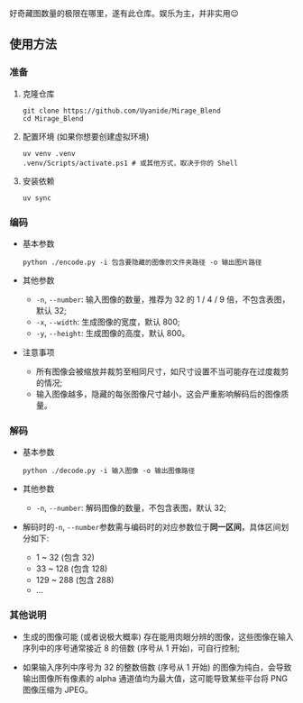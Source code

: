 好奇藏图数量的极限在哪里，遂有此仓库。娱乐为主，并非实用😌

## 使用方法

### 准备

1. 克隆仓库

   ```
   git clone https://github.com/Uyanide/Mirage_Blend
   cd Mirage_Blend
   ```

2. 配置环境 (如果你想要创建虚拟环境)

   ```
   uv venv .venv
   .venv/Scripts/activate.ps1 # 或其他方式，取决于你的 Shell
   ```

3. 安装依赖

   ```
   uv sync
   ```

### 编码

- 基本参数

  ```
  python ./encode.py -i 包含要隐藏的图像的文件夹路径 -o 输出图片路径
  ```

- 其他参数

  - `-n`, `--number`: 输入图像的数量，推荐为 32 的 1 / 4 / 9 倍，不包含表图，默认 32;
  - `-x`, `--width`: 生成图像的宽度，默认 800;
  - `-y`, `--height`: 生成图像的高度，默认 800。

- 注意事项

  - 所有图像会被缩放并裁剪至相同尺寸，如尺寸设置不当可能存在过度裁剪的情况;
  - 输入图像越多，隐藏的每张图像尺寸越小，这会严重影响解码后的图像质量。

### 解码

- 基本参数

  ```
  python ./decode.py -i 输入图像 -o 输出图像路径
  ```

- 其他参数

  - `-n`, `--number`: 解码图像的数量，不包含表图，默认 32;

- 解码时的`-n`, `--number`参数需与编码时的对应参数位于**同一区间**，具体区间划分如下:

  - 1 ~ 32 (包含 32)
  - 33 ~ 128 (包含 128)
  - 129 ~ 288 (包含 288)
  - ...

### 其他说明

- 生成的图像可能 (或者说极大概率) 存在能用肉眼分辨的图像，这些图像在输入序列中的序号通常接近 8 的倍数 (序号从 1 开始)，可自行控制;

- 如果输入序列中序号为 32 的整数倍数 (序号从 1 开始) 的图像为纯白，会导致输出图像所有像素的 alpha 通道值均为最大值，这可能导致某些平台将 PNG 图像压缩为 JPEG。